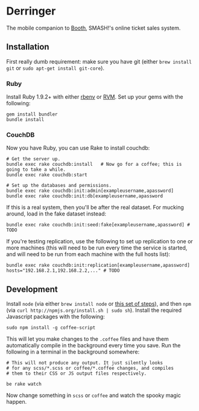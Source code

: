 # Derringer

The mobile companion to [Booth](https://github.com/smashcon/booth), SMASH!'s online ticket sales system.


## Installation

First really dumb requirement: make sure you have git (either `brew install git` or `sudo apt-get install git-core`).

### Ruby

Install Ruby 1.9.2+ with either [rbenv](https://github.com/sstephenson/rbenv) or [RVM](http://rvm.io). Set up your gems with the following:

```
gem install bundler
bundle install
```

### CouchDB

Now you have Ruby, you can use Rake to install couchdb:

```
# Get the server up.
bundle exec rake couchdb:install   # Now go for a coffee; this is going to take a while.
bundle exec rake couchdb:start

# Set up the databases and permissions.
bundle exec rake couchdb:init:admin[exampleusername,apassword]
bundle exec rake couchdb:init:db[exampleusername,apassword
```

If this is a real system, then you'll be after the real dataset. For mucking around, load in the fake dataset instead:

```
bundle exec rake couchdb:init:seed:fake[exampleusername,apassword] # TODO
```

If you're testing replication, use the following to set up replication to one or more machines (this will need to be run every time the service is started, and will need to be run from each machine with the full hosts list):

```
bundle exec rake couchdb:init:replication[exampleusername,apassword] hosts="192.168.2.1,192.168.2.2,..." # TODO
```


## Development

Install `node` (via either `brew install node` or [this set of steps](https://github.com/joyent/node/wiki/Installation)), and then `npm` (via `curl http://npmjs.org/install.sh | sudo sh`). Install the required Javascript packages with the following:

```
sudo npm install -g coffee-script
```

This will let you make changes to the `.coffee` files and have them automatically compile in the background every time you save. Run the following in a terminal in the background somewhere:

```
# This will not produce any output. It just silently looks
# for any scss/*.scss or coffee/*.coffee changes, and compiles
# them to their CSS or JS output files respectively.

be rake watch
```

Now change something in `scss` or `coffee` and watch the spooky magic happen.
